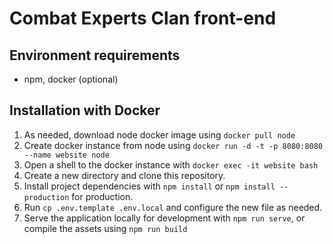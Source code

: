 # Combat Experts Clan front-end

## Environment requirements

* npm, docker (optional)

## Installation with Docker

1. As needed, download node docker image using `docker pull node`
2. Create docker instance from node using `docker run -d -t -p 8080:8080 --name website node`
3. Open a shell to the docker instance with `docker exec -it website bash`
4. Create a new directory and clone this repository.
5. Install project dependencies with `npm install` or `npm install --production` for production.
6. Run `cp .env.template .env.local` and configure the new file as needed.
7. Serve the application locally for development with `npm run serve`, or compile the assets using `npm run build`
